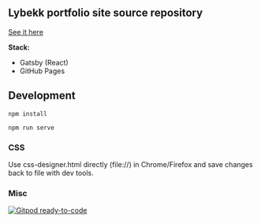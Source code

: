 ## Lybekk portfolio site source repository

[See it here](https://lybekk.tech/)

**Stack:**
  * Gatsby (React)
  * GitHub Pages

## Development

`npm install`

`npm run serve`

### CSS

Use css-designer.html directly (file://) in Chrome/Firefox and save changes back to file with dev tools.

### Misc

[![Gitpod ready-to-code](https://img.shields.io/badge/Gitpod-ready--to--code-blue?logo=gitpod)](https://gitpod.io/#https://github.com/lybekk/lybekk.github.io)
